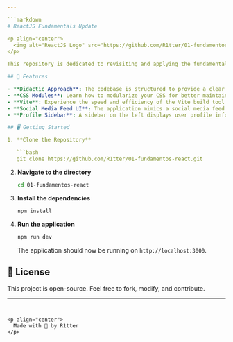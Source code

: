 ```yaml
---

```markdown
# ReactJS Fundamentals Update

<p align="center">
  <img alt="ReactJS Logo" src="https://github.com/R1tter/01-fundamentos-react/blob/main/src/assets/ignite-logo.svg" width="100px" />
</p>

This repository is dedicated to revisiting and applying the fundamentals of ReactJS with a focus on JavaScript. It serves as a refresher and a hands-on guide to using JavaScript and CSS modules in React.

## 🚀 Features

- **Didactic Approach**: The codebase is structured to provide a clear and concise understanding of ReactJS fundamentals.
- **CSS Modules**: Learn how to modularize your CSS for better maintainability and scalability.
- **Vite**: Experience the speed and efficiency of the Vite build tool.
- **Social Media Feed UI**: The application mimics a social media feed where users can make posts.
- **Profile Sidebar**: A sidebar on the left displays user profile information.

## 🖥️ Getting Started

1. **Clone the Repository**

   ```bash
   git clone https://github.com/R1tter/01-fundamentos-react.git
   ```

2. **Navigate to the directory**

   ```bash
   cd 01-fundamentos-react
   ```

3. **Install the dependencies**

   ```bash
   npm install
   ```

4. **Run the application**

   ```bash
   npm run dev
   ```

   The application should now be running on `http://localhost:3000`.

## 📜 License

This project is open-source. Feel free to fork, modify, and contribute.

---
```


<p align="center">
  Made with 💜 by R1tter
</p>
```

